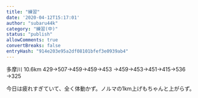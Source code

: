 ```yaml
---
title: "練習"
date: '2020-04-12T15:17:01'
author: "subaru44k"
category: "練習(中)"
status: "publish"
allowComments: true
convertBreaks: false
entryHash: "914e203e95a2df08101bfef3e0939ab4"
---
```

多摩川
10.6km
429→507→459→459→453
→459→453→451→415→536
→325

今日は疲れすぎていて、全く体動かず。ノルマの1km上げもちゃんと上がらず。
